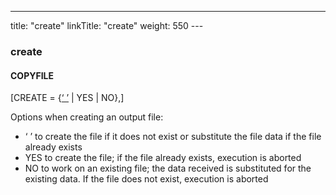 ---
title: "create"
linkTitle: "create"
weight: 550
--- <span id="create"></span>

### create

#### COPYFILE

[CREATE = {<u>‘ ’</u> &#124; YES &#124; NO},]

Options when creating an output file:

- ‘ ’ to create the
    file if it does not exist or substitute the file data if the file already
    exists
- YES to create the
    file; if the file already exists, execution is aborted
- NO to work on an
    existing file; the data received is substituted for the existing data.
    If the file does not exist, execution is aborted
